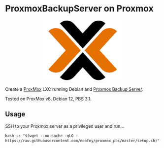 # ProxmoxBackupServer on Proxmox

<p align="center">
    <img height="200" alt="Proxmox Logo" src="img/logo_proxmox.png">
</p>

Create a [ProxMox](https://www.proxmox.com/en/) LXC running Debian and [Proxmox Backup Server](https://www.proxmox.com/en/proxmox-backup-server/overview).

Tested on ProxMox v8, Debian 12, PBS 3.1.

## Usage

SSH to your Proxmox server as a privileged user and run...

```shell
bash -c "$(wget --no-cache -qLO - https://raw.githubusercontent.com/noofny/proxmox_pbs/master/setup.sh)"
```
